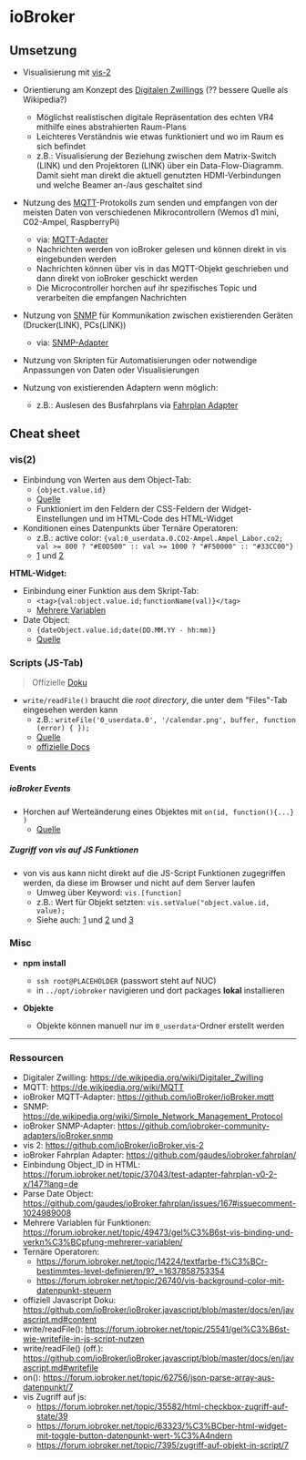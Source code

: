 # ioBroker
<!-- Umsetzungen in ioBroker + quick-guide -->

## Umsetzung
<!-- Infos über Visualisierungen und Skripte -->
- Visualisierung mit [vis-2](https://github.com/ioBroker/ioBroker.vis-2)
- Orientierung am Konzept des [Digitalen Zwillings](https://de.wikipedia.org/wiki/Digitaler_Zwilling) (?? bessere Quelle als Wikipedia?)
  - Möglichst realistischen digitale Repräsentation des echten VR4 mithilfe eines abstrahierten Raum-Plans
  - Leichteres Verständnis wie etwas funktioniert und wo im Raum es sich befindet
  - z.B.: Visualisierung der Beziehung zwischen dem Matrix-Switch (LINK) und den Projektoren (LINK) über ein Data-Flow-Diagramm. Damit sieht man direkt die aktuell genutzten HDMI-Verbindungen und welche Beamer an-/aus geschaltet sind  

- Nutzung des [MQTT](https://de.wikipedia.org/wiki/MQTT)-Protokolls zum senden und empfangen von der meisten Daten von verschiedenen Mikrocontrollern (Wemos d1 mini, C02-Ampel, RaspberryPi)
  - via: [MQTT-Adapter](https://github.com/ioBroker/ioBroker.mqtt)
  - Nachrichten werden von ioBroker gelesen und können direkt in vis eingebunden werden
  - Nachrichten können über vis in das MQTT-Objekt geschrieben und dann direkt von ioBroker geschickt werden
  - Die Microcontroller horchen auf ihr spezifisches Topic und verarbeiten die empfangen Nachrichten
- Nutzung von [SNMP](https://de.wikipedia.org/wiki/Simple_Network_Management_Protocol) für Kommunikation zwischen existierenden Geräten (Drucker(LINK), PCs(LINK))
  - via: [SNMP-Adapter](https://github.com/iobroker-community-adapters/ioBroker.snmp)


- Nutzung von Skripten für Automatisierungen oder notwendige Anpassungen von Daten oder Visualisierungen
- Nutzung von existierenden Adaptern wenn möglich:
  - z.B.: Auslesen des Busfahrplans via [Fahrplan Adapter](https://github.com/gaudes/iobroker.fahrplan/)

## Cheat sheet
<!-- Wichtige Funktionalitäten, Tips und Tricks -->
### vis(2)
- Einbindung von Werten aus dem Object-Tab:
  - `{object.value.id}`
  - [Quelle](https://forum.iobroker.net/topic/37043/test-adapter-fahrplan-v0-2-x/147?lang=de)
  - Funktioniert im den Feldern der CSS-Feldern der Widget-Einstellungen und im HTML-Code des HTML-Widget
- Konditionen eines Datenpunkts über Ternäre Operatoren:
  - z.B.: active color: `{val:0_userdata.0.CO2-Ampel.Ampel_Labor.co2; val >= 800 ? "#E0D500" :: val >= 1000 ? "#F50000" :: "#33CC00"}`
  - [1](https://forum.iobroker.net/topic/14224/textfarbe-f%C3%BCr-bestimmtes-level-definieren/9?_=1637858753354) und [2](https://forum.iobroker.net/topic/26740/vis-background-color-mit-datenpunkt-steuern)

**HTML-Widget:**
- Einbindung einer Funktion aus dem Skript-Tab:
  - `<tag>{val:object.value.id;functionName(val)}</tag>`
  - [Mehrere Variablen](https://forum.iobroker.net/topic/49473/gel%C3%B6st-vis-binding-und-verkn%C3%BCpfung-mehrerer-variablen)
- Date Object:
  - `{dateObject.value.id;date(DD.MM.YY - hh:mm)}`
  - [Quelle](https://github.com/gaudes/ioBroker.fahrplan/issues/167#issuecomment-1024989008)

### Scripts (JS-Tab)
> Offizielle [Doku](https://github.com/ioBroker/ioBroker.javascript/blob/master/docs/en/javascript.md#content)
- `write/readFile()` braucht die *root directory*, die unter dem "Files"-Tab eingesehen werden kann
  - z.B.: `writeFile('0_userdata.0', '/calendar.png', buffer, function (error) { });`
  - [Quelle](https://forum.iobroker.net/topic/25541/gel%C3%B6st-wie-writefile-in-js-script-nutzen)
  - [offizielle Docs](https://github.com/ioBroker/ioBroker.javascript/blob/master/docs/en/javascript.md#writefile)

#### Events
##### ioBroker Events
- Horchen auf Werteänderung eines Objektes mit `on(id, function(){...} )`
  - [Quelle](https://forum.iobroker.net/topic/62756/json-parse-array-aus-datenpunkt/7)

##### Zugriff von vis auf JS Funktionen
- von vis aus kann nicht direkt auf die JS-Script Funktionen zugegriffen werden, da diese im Browser und nicht auf dem Server laufen
  - Umweg über Keyword: `vis.[function]`
  - z.B.: Wert für Objekt setzten: `vis.setValue("object.value.id, value);`
  - Siehe auch: [1](https://forum.iobroker.net/topic/35582/html-checkbox-zugriff-auf-state/39) und [2](https://forum.iobroker.net/topic/63323/%C3%BCber-html-widget-mit-toggle-button-datenpunkt-wert-%C3%A4ndern) und [3](https://forum.iobroker.net/topic/7395/zugriff-auf-objekt-in-script/7)


### Misc
- **npm install**
  - `ssh root@PLACEHOLDER` (passwort steht auf NUC)
  - in `../opt/iobroker` navigieren und dort packages **lokal** installieren 
  
- **Objekte**
  - Objekte können manuell nur im `0_userdata`-Ordner erstellt werden
---

### Ressourcen
- Digitaler Zwilling: https://de.wikipedia.org/wiki/Digitaler_Zwilling
- MQTT: https://de.wikipedia.org/wiki/MQTT
- ioBroker MQTT-Adapter: https://github.com/ioBroker/ioBroker.mqtt
- SNMP: https://de.wikipedia.org/wiki/Simple_Network_Management_Protocol
- ioBroker SNMP-Adapter: https://github.com/iobroker-community-adapters/ioBroker.snmp
- vis 2: https://github.com/ioBroker/ioBroker.vis-2
- ioBroker Fahrplan Adapter: https://github.com/gaudes/iobroker.fahrplan/
- Einbindung Object_ID in HTML: https://forum.iobroker.net/topic/37043/test-adapter-fahrplan-v0-2-x/147?lang=de
- Parse Date Object: https://github.com/gaudes/ioBroker.fahrplan/issues/167#issuecomment-1024989008
- Mehrere Variablen für Funktionen: https://forum.iobroker.net/topic/49473/gel%C3%B6st-vis-binding-und-verkn%C3%BCpfung-mehrerer-variablen/
- Ternäre Operatoren: 
  - https://forum.iobroker.net/topic/14224/textfarbe-f%C3%BCr-bestimmtes-level-definieren/9?_=1637858753354
  - https://forum.iobroker.net/topic/26740/vis-background-color-mit-datenpunkt-steuern
- offiziell Javascript Doku: https://github.com/ioBroker/ioBroker.javascript/blob/master/docs/en/javascript.md#content
- write/readFile(): https://forum.iobroker.net/topic/25541/gel%C3%B6st-wie-writefile-in-js-script-nutzen
- write/readFile() (off.): https://github.com/ioBroker/ioBroker.javascript/blob/master/docs/en/javascript.md#writefile
- on(): https://forum.iobroker.net/topic/62756/json-parse-array-aus-datenpunkt/7
- vis Zugriff auf js:
  - https://forum.iobroker.net/topic/35582/html-checkbox-zugriff-auf-state/39
  - https://forum.iobroker.net/topic/63323/%C3%BCber-html-widget-mit-toggle-button-datenpunkt-wert-%C3%A4ndern
  - https://forum.iobroker.net/topic/7395/zugriff-auf-objekt-in-script/7
